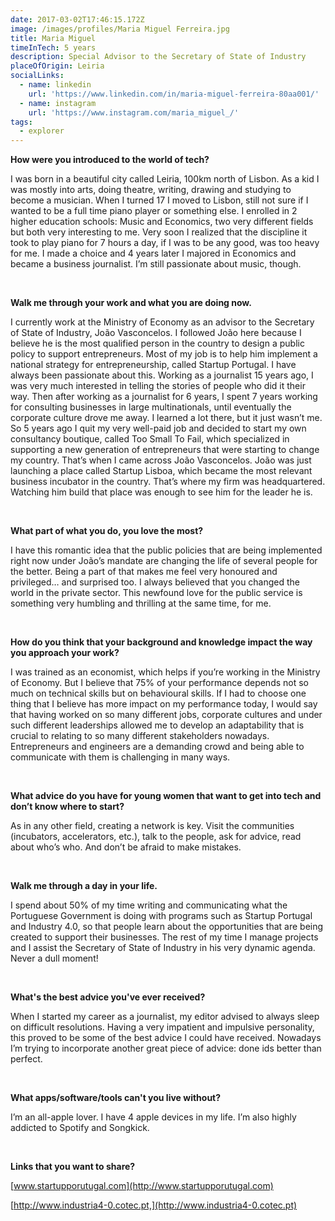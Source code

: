 ```yaml
---
date: 2017-03-02T17:46:15.172Z
image: /images/profiles/Maria Miguel Ferreira.jpg
title: Maria Miguel
timeInTech: 5 years
description: Special Advisor to the Secretary of State of Industry
placeOfOrigin: Leiria
socialLinks:
  - name: linkedin
    url: 'https://www.linkedin.com/in/maria-miguel-ferreira-80aa001/'
  - name: instagram
    url: 'https://www.instagram.com/maria_miguel_/'
tags:
  - explorer
---
```


**How were you introduced to the world of tech?**

I was born in a beautiful city called Leiria, 100km north of Lisbon. As a kid I was mostly into arts, doing theatre, writing, drawing and studying to become a musician. When I turned 17 I moved to Lisbon, still not sure if I wanted to be a full time piano player or something else. I enrolled in 2 higher education schools: Music and Economics, two very different fields but both very interesting to me. Very soon I realized that the discipline it took to play piano for 7 hours a day, if I was to be any good, was too heavy for me. I made a choice and 4 years later I majored in Economics and became a business journalist. I’m still passionate about music, though. 

 

**Walk me through your work and what you are doing now.**

I currently work at the Ministry of Economy as an advisor to the Secretary of State of Industry, João Vasconcelos. I followed João here because I believe he is the most qualified person in the country to design a public policy to support entrepreneurs. Most of my job is to help him implement a national strategy for entrepreneurship, called Startup Portugal. I have always been passionate about this. Working as a journalist 15 years ago, I was very much interested in telling the stories of people who did it their way. Then after working as a journalist for 6 years, I spent 7 years working for consulting businesses in large multinationals, until eventually the corporate culture drove me away. I learned a lot there, but it just wasn’t me. So 5 years ago I quit my very well-paid job and decided to start my own consultancy boutique, called Too Small To Fail, which specialized in supporting a new generation of entrepreneurs that were starting to change my country. That’s when I came across João Vasconcelos. João was just launching a place called Startup Lisboa, which became the most relevant business incubator in the country. That’s where my firm was headquartered. Watching him build that place was enough to see him for the leader he is. 

 

**What part of what you do, you love the most?**

I have this romantic idea that the public policies that are being implemented right now under João’s mandate are changing the life of several people for the better. Being a part of that makes me feel very honoured and privileged… and surprised too. I always believed that you changed the world in the private sector. This newfound love for the public service is something very humbling and thrilling at the same time, for me.

 

**How do you think that your background and knowledge impact the way you approach your work?**

I was trained as an economist, which helps if you’re working in the Ministry of Economy. But I believe that 75% of your performance depends not so much on technical skills but on behavioural skills. If I had to choose one thing that I believe has more impact on my performance today, I would say that having worked on so many different jobs, corporate cultures and under such different leaderships allowed me to develop an adaptability that is crucial to relating to so many different stakeholders nowadays. Entrepreneurs and engineers are a demanding crowd and being able to communicate with them is challenging in many ways.

 

**What advice do you have for young women that want to get into tech and don’t know where to start?**

As in any other field, creating a network is key. Visit the communities (incubators, accelerators, etc.), talk to the people, ask for advice, read about who’s who. And don’t be afraid to make mistakes.

 

**Walk me through a day in your life.**

I spend about 50% of my time writing and communicating what the Portuguese Government is doing with programs such as Startup Portugal and Industry 4.0, so that people learn about the opportunities that are being created to support their businesses. The rest of my time I manage projects and I assist the Secretary of State of Industry in his very dynamic agenda. Never a dull moment! 

 

**What's the best advice you've ever received?**

When I started my career as a journalist, my editor advised to always sleep on difficult resolutions. Having a very impatient and impulsive personality, this proved to be some of the best advice I could have received. Nowadays I’m trying to incorporate another great piece of advice: done ids better than perfect.

 

**What apps/software/tools can't you live without?**

I’m an all-apple lover. I have 4 apple devices in my life. I’m also highly addicted to Spotify and Songkick.

 

**Links that you want to share?**

[www.startupporutugal.com](http://www.startupporutugal.com)

[http://www.industria4-0.cotec.pt,](http://www.industria4-0.cotec.pt)